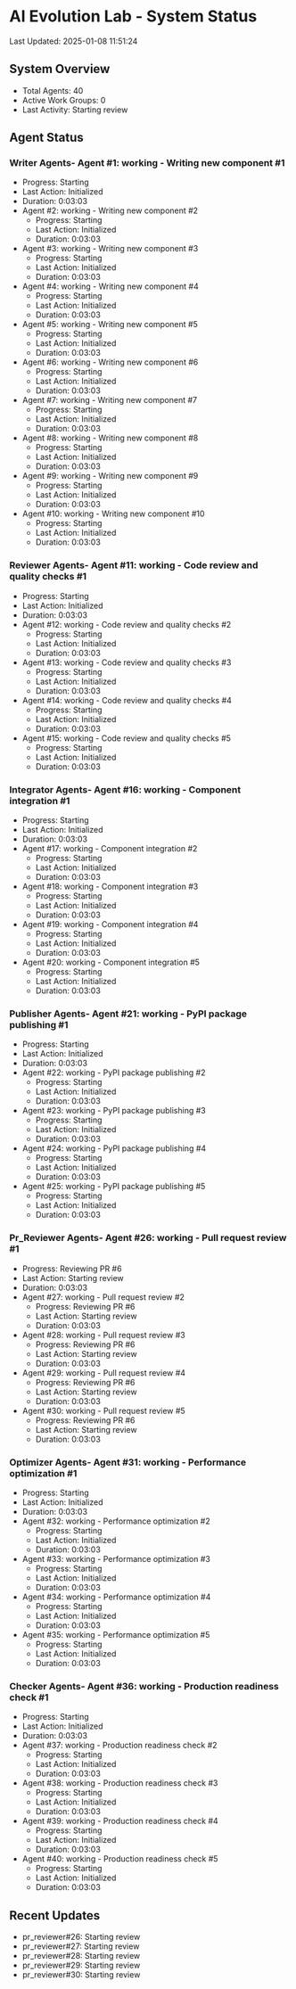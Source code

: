 # AI Evolution Lab - System Status
Last Updated: 2025-01-08 11:51:24

## System Overview
- Total Agents: 40
- Active Work Groups: 0
- Last Activity: Starting review

## Agent Status

### Writer Agents- Agent #1: working - Writing new component #1
  - Progress: Starting
  - Last Action: Initialized
  - Duration: 0:03:03
- Agent #2: working - Writing new component #2
  - Progress: Starting
  - Last Action: Initialized
  - Duration: 0:03:03
- Agent #3: working - Writing new component #3
  - Progress: Starting
  - Last Action: Initialized
  - Duration: 0:03:03
- Agent #4: working - Writing new component #4
  - Progress: Starting
  - Last Action: Initialized
  - Duration: 0:03:03
- Agent #5: working - Writing new component #5
  - Progress: Starting
  - Last Action: Initialized
  - Duration: 0:03:03
- Agent #6: working - Writing new component #6
  - Progress: Starting
  - Last Action: Initialized
  - Duration: 0:03:03
- Agent #7: working - Writing new component #7
  - Progress: Starting
  - Last Action: Initialized
  - Duration: 0:03:03
- Agent #8: working - Writing new component #8
  - Progress: Starting
  - Last Action: Initialized
  - Duration: 0:03:03
- Agent #9: working - Writing new component #9
  - Progress: Starting
  - Last Action: Initialized
  - Duration: 0:03:03
- Agent #10: working - Writing new component #10
  - Progress: Starting
  - Last Action: Initialized
  - Duration: 0:03:03

### Reviewer Agents- Agent #11: working - Code review and quality checks #1
  - Progress: Starting
  - Last Action: Initialized
  - Duration: 0:03:03
- Agent #12: working - Code review and quality checks #2
  - Progress: Starting
  - Last Action: Initialized
  - Duration: 0:03:03
- Agent #13: working - Code review and quality checks #3
  - Progress: Starting
  - Last Action: Initialized
  - Duration: 0:03:03
- Agent #14: working - Code review and quality checks #4
  - Progress: Starting
  - Last Action: Initialized
  - Duration: 0:03:03
- Agent #15: working - Code review and quality checks #5
  - Progress: Starting
  - Last Action: Initialized
  - Duration: 0:03:03

### Integrator Agents- Agent #16: working - Component integration #1
  - Progress: Starting
  - Last Action: Initialized
  - Duration: 0:03:03
- Agent #17: working - Component integration #2
  - Progress: Starting
  - Last Action: Initialized
  - Duration: 0:03:03
- Agent #18: working - Component integration #3
  - Progress: Starting
  - Last Action: Initialized
  - Duration: 0:03:03
- Agent #19: working - Component integration #4
  - Progress: Starting
  - Last Action: Initialized
  - Duration: 0:03:03
- Agent #20: working - Component integration #5
  - Progress: Starting
  - Last Action: Initialized
  - Duration: 0:03:03

### Publisher Agents- Agent #21: working - PyPI package publishing #1
  - Progress: Starting
  - Last Action: Initialized
  - Duration: 0:03:03
- Agent #22: working - PyPI package publishing #2
  - Progress: Starting
  - Last Action: Initialized
  - Duration: 0:03:03
- Agent #23: working - PyPI package publishing #3
  - Progress: Starting
  - Last Action: Initialized
  - Duration: 0:03:03
- Agent #24: working - PyPI package publishing #4
  - Progress: Starting
  - Last Action: Initialized
  - Duration: 0:03:03
- Agent #25: working - PyPI package publishing #5
  - Progress: Starting
  - Last Action: Initialized
  - Duration: 0:03:03

### Pr_Reviewer Agents- Agent #26: working - Pull request review #1
  - Progress: Reviewing PR #6
  - Last Action: Starting review
  - Duration: 0:03:03
- Agent #27: working - Pull request review #2
  - Progress: Reviewing PR #6
  - Last Action: Starting review
  - Duration: 0:03:03
- Agent #28: working - Pull request review #3
  - Progress: Reviewing PR #6
  - Last Action: Starting review
  - Duration: 0:03:03
- Agent #29: working - Pull request review #4
  - Progress: Reviewing PR #6
  - Last Action: Starting review
  - Duration: 0:03:03
- Agent #30: working - Pull request review #5
  - Progress: Reviewing PR #6
  - Last Action: Starting review
  - Duration: 0:03:03

### Optimizer Agents- Agent #31: working - Performance optimization #1
  - Progress: Starting
  - Last Action: Initialized
  - Duration: 0:03:03
- Agent #32: working - Performance optimization #2
  - Progress: Starting
  - Last Action: Initialized
  - Duration: 0:03:03
- Agent #33: working - Performance optimization #3
  - Progress: Starting
  - Last Action: Initialized
  - Duration: 0:03:03
- Agent #34: working - Performance optimization #4
  - Progress: Starting
  - Last Action: Initialized
  - Duration: 0:03:03
- Agent #35: working - Performance optimization #5
  - Progress: Starting
  - Last Action: Initialized
  - Duration: 0:03:03

### Checker Agents- Agent #36: working - Production readiness check #1
  - Progress: Starting
  - Last Action: Initialized
  - Duration: 0:03:03
- Agent #37: working - Production readiness check #2
  - Progress: Starting
  - Last Action: Initialized
  - Duration: 0:03:03
- Agent #38: working - Production readiness check #3
  - Progress: Starting
  - Last Action: Initialized
  - Duration: 0:03:03
- Agent #39: working - Production readiness check #4
  - Progress: Starting
  - Last Action: Initialized
  - Duration: 0:03:03
- Agent #40: working - Production readiness check #5
  - Progress: Starting
  - Last Action: Initialized
  - Duration: 0:03:03


## Recent Updates
- pr_reviewer#26: Starting review
- pr_reviewer#27: Starting review
- pr_reviewer#28: Starting review
- pr_reviewer#29: Starting review
- pr_reviewer#30: Starting review
